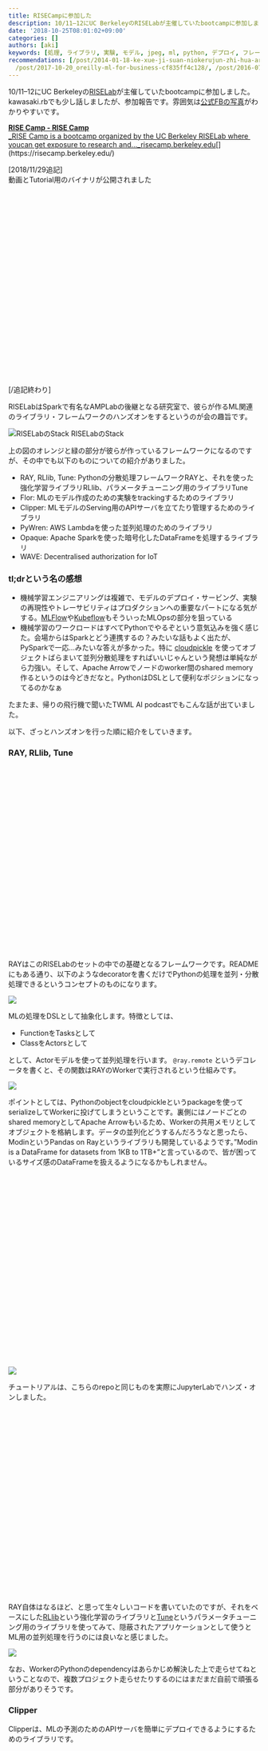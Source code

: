 ```yaml
---
title: RISECampに参加した
description: 10/11–12にUC BerkeleyのRISELabが主催していたbootcampに参加しました。kawasaki.rbでも少し話しましたが、参加報告です。
date: '2018-10-25T08:01:02+09:00'
categories: []
authors: [aki]
keywords: [処理, ライブラリ, 実験, モデル, jpeg, ml, python, デプロイ, フレームワーク, ハンズオン]
recommendations: [/post/2014-01-18-ke-xue-ji-suan-niokerujun-zhi-hua-aruihanazepythongazhao-shi-nita-yan-yu-nosieawoduo-tuteiruka/,
  /post/2017-10-20_oreilly-ml-for-business-cf835ff4c128/, /post/2016-07-26-xia-zhen-tusheng-ri-spark-plus-python-plus-data-scienceji-ri-wokai-cui-simasita-and-ibiswoshao-jie-simasita-number-summerds/]
---
```


10/11–12にUC Berkeleyの[RISELab](https://rise.cs.berkeley.edu/)が主催していたbootcampに参加しました。kawasaki.rbでも少し話しましたが、参加報告です。雰囲気は[公式FBの写真](https://www.facebook.com/media/set/?set=ms.c.eJw9U1mSxUAIutGUtvv9Lzb1RPJJEVGg4~_2TEtYZz~%3BP9~_WIrnY5W4BjwkcSui8vJO3i9~_ZjffI0cVl0968NTYTrSQb388SN2fK2~_O~%3BRTXVZP5vi3~_v0~_~%3BQf9Ouzz01ez06~%3Bd94T7Avfnp7~%3B~_rOhvZnnN08vVr6b~_C~_znvMXON~_95CZ5~_5EHvsIqvnsfhB3~_P~%3BgzzyvsTuKk3jvwuT9Xl6~%3BM7sv6HftLWv1K~%3BsL~_YRwXyob~%3BC~%3BPWfqujT5L7vgv43jz7q~%3BGvW5uG8L9~%3Be~_~%3BXljX74fjzQP~%3BOM3S~%3B27Qf~_~_kmHH76nXn0V6lsjP2XegXn6a~_SV7MMf~_idGXvLlNcBN3Mh~%3BuD8N7yN5v~_J~_~%3Bg~%3BS2z~%3BzXbYjh98b3peSN8F7Yr6N~_cf7Be9X~%3BR8UQsUf.bps.a.484959355319247&type=1&__xts__[0]=68.ARC6fIHVyfA7Xo3m9MzK2UMK_5zPf7En9IKyoKfHS5TQdrIuAzVUbJoUgpHWUZKeqdawRdSIrPnRNmbTg3T-ctW0exs9E36ZRfaKxMXZzrKNfSKL6EOL86ibYKlGnCixYo3CJ79fiz8o6sJaGW6WRAHtrKr9zWeRhjQgHa0c7Vh6dlvEPe4ZaVqhJ4wYl-UdU0gH5W11AA&__tn__=HH-R)がわかりやすいです。

[**RISE Camp - RISE Camp**  
_RISE Camp ​is ​a bootcamp ​organized ​by ​the ​UC ​Berkeley ​RISELab ​where ​you ​can get exposure to research and…_risecamp.berkeley.edu](https://risecamp.berkeley.edu/ "https://risecamp.berkeley.edu/")[](https://risecamp.berkeley.edu/)

\[2018/11/29追記\]  
動画とTutorial用のバイナリが公開されました

<div class="iframely-embed"><div class="iframely-responsive" style="padding-bottom: 50%; padding-top: 120px;"><a href="https://github.com/ucbrise/risecamp/releases/tag/rc18diy-v1" data-iframely-url="//cdn.iframe.ly/n5P0Qb0"></a></div></div><script async src="//cdn.iframe.ly/embed.js" charset="utf-8"></script>

\[/追記終わり\]

RISELabはSparkで有名なAMPLabの後継となる研究室で、彼らが作るML関連のライブラリ・フレームワークのハンズオンをするというのが会の趣旨です。

![RISELabのStack](1_X7a1O3wc38JN97nSzJph7Q.jpeg)
RISELabのStack

上の図のオレンジと緑の部分が彼らが作っているフレームワークになるのですが、その中でも以下のものについての紹介がありました。

*   RAY, RLlib, Tune: Pythonの分散処理フレームワークRAYと、それを使った強化学習ライブラリRLlib、パラメータチューニング用のライブラリTune
*   Flor: MLのモデル作成のための実験をtrackingするためのライブラリ
*   Clipper: MLモデルのServing用のAPIサーバを立てたり管理するためのライブラリ
*   PyWren: AWS Lambdaを使った並列処理のためのライブラリ
*   Opaque: Apache Sparkを使った暗号化したDataFrameを処理するライブラリ
*   WAVE: Decentralised authorization for IoT

### tl;drという名の感想

*   機械学習エンジニアリングは複雑で、モデルのデプロイ・サービング、実験の再現性やトレーサビリティはプロダクションへの重要なパートになる気がする。[MLFlow](https://mlflow.org/)や[Kubeflow](https://github.com/kubeflow/kubeflow)もそういったMLOpsの部分を狙っている
*   機械学習のワークロードはすべてPythonでやるぞという意気込みを強く感じた。会場からはSparkとどう連携するの？みたいな話もよく出たが、PySparkで一応…みたいな答えが多かった。特に [cloudpickle](https://github.com/cloudpipe/cloudpickle) を使ってオブジェクトばらまいて並列分散処理をすればいいじゃんという発想は単純ながら力強い。そして、Apache Arrowでノードのworker間のshared memory作るというのは今どきだなと。PythonはDSLとして便利なポジションになってるのかなぁ

たまたま、帰りの飛行機で聞いたTWML AI podcastでもこんな話が出ていました。

以下、ざっとハンズオンを行った順に紹介をしていきます。

### RAY, RLlib, Tune

<div class="iframely-embed"><div class="iframely-responsive" style="padding-bottom: 50%; padding-top: 120px;"><a href="https://github.com/ray-project/ray" data-iframely-url="//cdn.iframe.ly/1VciO29"></a></div></div><script async src="//cdn.iframe.ly/embed.js" charset="utf-8"></script>

RAYはこのRISELabのセットの中での基礎となるフレームワークです。READMEにもある通り、以下のようなdecoratorを書くだけでPythonの処理を並列・分散処理できるというコンセプトのものになります。

![](1_FfKig9pDJRJZv4rtEBYyaA.png)

MLの処理をDSLとして抽象化します。特徴としては、

*   FunctionをTasksとして
*   ClassをActorsとして

として、Actorモデルを使って並列処理を行います。 `@ray.remote` というデコレータを書くと、その関数はRAYのWorkerで実行されるという仕組みです。

![](1_ZRoARnXmvmlN_SBwDGXhsg.jpeg)

ポイントとしては、Pythonのobjectをcloudpickleというpackageを使ってserializeしてWorkerに投げてしまうということです。裏側にはノードごとのshared memoryとしてApache Arrowもいるため、Workerの共用メモリとしてオブジェクトを格納します。データの並列化どうするんだろうなと思ったら、ModinというPandas on Rayというライブラリも開発しているようです。”Modin is a DataFrame for datasets from 1KB to 1TB+”と言っているので、皆が困っているサイズ感のDataFrameを扱えるようになるかもしれません。

<div class="iframely-embed"><div class="iframely-responsive" style="padding-bottom: 50%; padding-top: 120px;"><a href="https://github.com/modin-project/modin" data-iframely-url="//cdn.iframe.ly/2qWqV4n"></a></div></div><script async src="//cdn.iframe.ly/embed.js" charset="utf-8"></script>

![](1_wNA1IPu9X2ICC9GzIOvzqA.jpeg)

チュートリアルは、こちらのrepoと同じものを実際にJupyterLabでハンズ・オンしました。

<div class="iframely-embed"><div class="iframely-responsive" style="padding-bottom: 50%; padding-top: 120px;"><a href="https://github.com/ray-project/tutorial" data-iframely-url="//cdn.iframe.ly/mx9vN5D"></a></div></div><script async src="//cdn.iframe.ly/embed.js" charset="utf-8"></script>

RAY自体はなるほど、と思って生々しいコードを書いていたのですが、それをベースにした[RLlib](https://github.com/ray-project/ray/tree/master/python/ray/rllib)という強化学習のライブラリと[Tune](https://github.com/ray-project/ray/tree/master/python/ray/tune)というパラメータチューニング用のライブラリを使ってみて、隠蔽されたアプリケーションとして使うとML用の並列処理を行うのには良いなと感じました。

![](1_Va8PIW3Bx_G5FJas3kDatA.jpeg)

なお、WorkerのPythonのdependencyはあらかじめ解決した上で走らせてねということなので、複数プロジェクト走らせたりするのにはまだまだ自前で頑張る部分がありそうです。

### Clipper

Clipperは、MLの予測のためのAPIサーバを簡単にデプロイできるようにするためのライブラリです。

<div class="iframely-embed"><div class="iframely-responsive" style="padding-bottom: 80.1068%; padding-top: 120px;"><a href="https://github.com/ucbrise/clipper" data-iframely-url="//cdn.iframe.ly/7IEpzsv"></a></div></div><script async src="//cdn.iframe.ly/embed.js" charset="utf-8"></script>

コンセプトとしてはData scientistにパフォーマンスが気になる本番のAPI部分のコードを書かせることなく、スケーラブルなAPIサーバをコンテナベースでデプロイできるようにするということです。基本的には対応しているPythonのMLライブラリであれば、Dockerfileも書かないで予測の処理のコードを書いて、それをPythonからデプロイするという流れになります。

また、内部ではPrometheusのコンテナも立ち上げて、特定のmetricsをトラッキングできるようになっています。

### Flor

Florは機械学習の実験のトレーサビリティを上げ、再現性を高めるためのライブラリになります。

<div class="iframely-embed"><div class="iframely-responsive" style="padding-bottom: 50%; padding-top: 120px;"><a href="https://github.com/ucbrise/flor" data-iframely-url="//cdn.iframe.ly/xrwbS4d"></a></div></div><script async src="//cdn.iframe.ly/embed.js" charset="utf-8"></script>

機械学習では、feature engineeringなどのデータの加工をしたり、パラメータの探索をしたりしながらパイプラインを作っていきます。そこで、よくあるのが過去のパイプラインを再現したいのに、既にobjectが上書きされていて戻せないといったことがあります。Florでは、それを再現可能にするために色々と補助をしてくれます。

![](1_NQsxJzTYwsHcRRdCy9SCdQ.jpeg)

少しFlor流の書き方をしないといけないのですが、それをすることで実験同士の処理のdiffを見たり、処理のパイプラインを可視化したり、他の人から引き継いだ実験の中間データを後から再度取得したりすることができます。

![](1_esjnYs5wLhZ9VicWXgiivg.jpeg)

MLでは実験のreproducibilityをどう作るのかという話がよく話題にあがるため、その一つのアプローチとして良いのではないでしょうか。ただ、大きいデータになったときの中間データを効率的に保存できるかは少し気になりました。

### PyWren

[http://pywren.io/](http://pywren.io/)

PyWrenは、AWS Lambdaのようなサーバレスアーキテクチャを使って並行処理を行うためのフレームワークです。（まだ、GCPやAzureでは動かないっぽい）

以下はパラメータチューニングのノートブックですが、mapとfilterで処理を並列にばらまくことで分割しています。

また、これだけではなくNumPyWrenというNumpyの処理を同様に並列化するというプロジェクトも進んでいるようです。

PyWrenに関してはLambdaのアップロードできるイメージ？のサイズの制限があるため、shared objectを外部サーバに出したりと充実したPython Package周りを入れるために工夫をしているようです。

### Opaque

<div class="iframely-embed"><div class="iframely-responsive" style="padding-bottom: 50%; padding-top: 120px;"><a href="https://github.com/mc2-project/opaque-sql" data-iframely-url="//cdn.iframe.ly/bHRiUJo"></a></div></div><script async src="//cdn.iframe.ly/embed.js" charset="utf-8"></script>

OpaqueはSparkSQLをHardware Enclaves (Intel SGX, AMD SEV etc)の上で走らせて、セキュアな分析を可能にするものとのことです。チュートリアルでは、病気に関するデータセットを使ってSpark DataFrameを処理しましたが、まだScalaでしか動かないようです。

![](1_Oo2duV6e19Vu66svgpU9ZQ.jpeg)

### WAVE

IoTのための中央集権型ではない認可のための仕組みです。

<div class="iframely-embed"><div class="iframely-responsive" style="padding-bottom: 52.5%; padding-top: 120px;"><a href="https://rise.cs.berkeley.edu/projects/wave/" data-iframely-url="//cdn.iframe.ly/aQVJuLD"></a></div></div><script async src="//cdn.iframe.ly/embed.js" charset="utf-8"></script>

RISECamp 2017の動画

チュートリアルでは、二人の人がペアになって、それぞれのスマートホームを模したライトや温度センサーに対して変更や読み取りの権限を与えて操作をするということを行いました。

これだけだと、なんでこの流れでこれが紹介されるの？と思いましたが、最後に行ったRay, Clipper, Flor, WAVEの統合ハンズオンでは、RayとRLlibでpongの強化学習を行うための予測モデルを作り、Clipperでモデルをデプロイし、更にそのモデルの予測のための権限をWAVEで管理するという形でした。予測モデルの権限管理をするという発想があまりなかったので興味深かったです。

スライドやVideoはまだ出ていませんが、当日YouTube Liveでも中継していたので、そのうち[公式チャンネル](https://www.youtube.com/channel/UCP2-wiA964pif0secCpPbfw)に上がると思います。

あと、JupyterLab/Jupyter Notebookでのハンズオンを二日間フルでやりましたが、FIXMEを残しておいて修正したらassertでうまくいったかチェックをするというスタイルは、自分でも進捗を確認しやすいので良かったなと思います。
